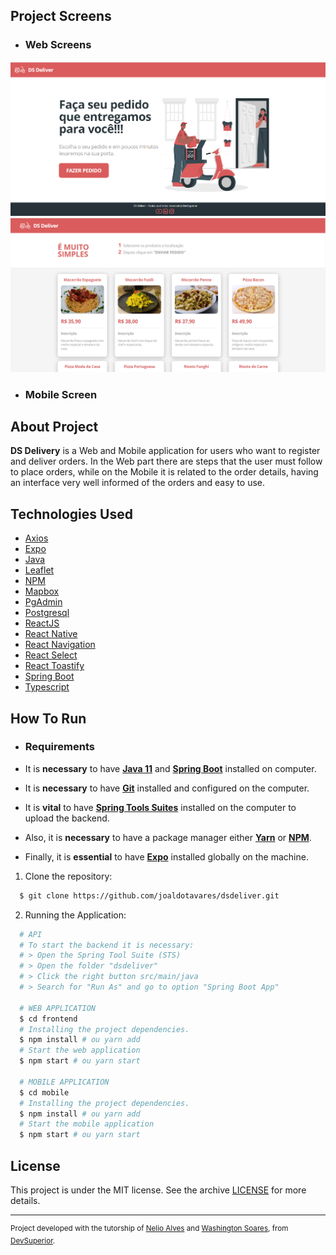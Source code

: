 ## Project Screens

- ### **Web Screens**
<img alt="Design Home" width="650px" src="https://github.com/joaldotavares/dsdeliver/blob/main/backend/src/main/resources/images/home.png?raw=true" />
<img alt="Design Products" width="650px" src="https://github.com/joaldotavares/dsdeliver/blob/main/backend/src/main/resources/images/product.png?raw=true" />


- ### **Mobile Screen**


## About Project

**DS Delivery** is a Web and Mobile application for users who want to register and deliver orders. 
In the Web part there are steps that the user must follow to place orders, while on the Mobile it 
is related to the order details, having an interface very well informed of the orders and easy to use.

## Technologies Used

- [Axios](https://github.com/axios/axios)
- [Expo](https://expo.io/)
- [Java](https://www.java.com/)
- [Leaflet](https://leafletjs.com/)
- [NPM](https://www.npmjs.com/)
- [Mapbox](https://www.mapbox.com/)
- [PgAdmin](https://www.pgadmin.org/)
- [Postgresql](https://www.postgresql.org/)
- [ReactJS](https://reactjs.org/)
- [React Native](http://facebook.github.io/react-native/)
- [React Navigation](https://reactnavigation.org/)
- [React Select](https://react-select.com/)
- [React Toastify](https://fkhadra.github.io/react-toastify/)
- [Spring Boot](https://spring.io/)
- [Typescript](https://www.typescriptlang.org/)

## How To Run

- ### Requirements

- It is **necessary** to have **[Java 11](https://www.java.com/)** and **[Spring Boot](https://spring.io/)** installed on computer.
- It is **necessary** to have **[Git](https://git-scm.com/)** installed and configured on the computer.
- It is **vital** to have **[Spring Tools Suites](https://spring.io/tools)** installed on the computer to upload the backend.
- Also, it is **necessary** to have a package manager either **[Yarn](https://yarnpkg.com/)** or **[NPM](https://www.npmjs.com/ )**.
- Finally, it is **essential** to have **[Expo](https://expo.io/)** installed globally on the machine.

1. Clone the repository:

```sh
  $ git clone https://github.com/joaldotavares/dsdeliver.git
```

2. Running the Application:

```sh
  # API
  # To start the backend it is necessary:
  # > Open the Spring Tool Suite (STS)
  # > Open the folder "dsdeliver"
  # > Click the right button src/main/java
  # > Search for "Run As" and go to option "Spring Boot App"

  # WEB APPLICATION
  $ cd frontend
  # Installing the project dependencies.
  $ npm install # ou yarn add
  # Start the web application
  $ npm start # ou yarn start

  # MOBILE APPLICATION
  $ cd mobile
  # Installing the project dependencies.
  $ npm install # ou yarn add
  # Start the mobile application
  $ npm start # ou yarn start
```

## License

This project is under the MIT license. See the archive [LICENSE](LICENSE) for more details.

---

<sup>Project developed with the tutorship of [Nelio Alves](https://github.com/acenelio) and 
[Washington Soares](https://github.com/washingtonsoares), from [DevSuperior](https://devsuperior.com.br/).</sup>
